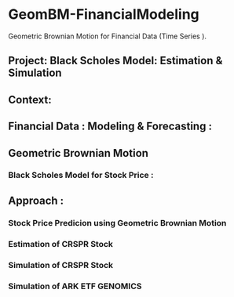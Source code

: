 # GeomBM-FinancialModeling
Geometric Brownian Motion for Financial Data (Time Series ).

## Project: Black Scholes Model: Estimation  & Simulation

## Context:
## Financial Data : Modeling & Forecasting :
## Geometric Brownian Motion 
### Black Scholes Model for Stock Price :
## Approach :
### Stock Price Predicion using Geometric Brownian Motion
### Estimation of CRSPR Stock
### Simulation of CRSPR Stock
### Simulation of ARK ETF GENOMICS
